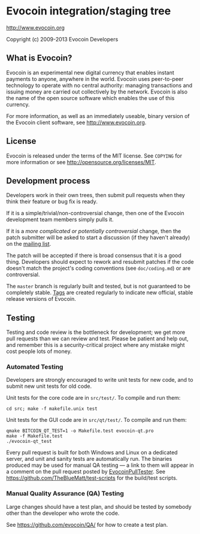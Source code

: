 Evocoin integration/staging tree
================================

http://www.evocoin.org

Copyright (c) 2009-2013 Evocoin Developers

What is Evocoin?
----------------

Evocoin is an experimental new digital currency that enables instant payments to
anyone, anywhere in the world. Evocoin uses peer-to-peer technology to operate
with no central authority: managing transactions and issuing money are carried
out collectively by the network. Evocoin is also the name of the open source
software which enables the use of this currency.

For more information, as well as an immediately useable, binary version of
the Evocoin client software, see http://www.evocoin.org.

License
-------

Evocoin is released under the terms of the MIT license. See `COPYING` for more
information or see http://opensource.org/licenses/MIT.

Development process
-------------------

Developers work in their own trees, then submit pull requests when they think
their feature or bug fix is ready.

If it is a simple/trivial/non-controversial change, then one of the Evocoin
development team members simply pulls it.

If it is a *more complicated or potentially controversial* change, then the patch
submitter will be asked to start a discussion (if they haven't already) on the
[mailing list](http://sourceforge.net/mailarchive/forum.php?forum_name=evocoin-development).

The patch will be accepted if there is broad consensus that it is a good thing.
Developers should expect to rework and resubmit patches if the code doesn't
match the project's coding conventions (see `doc/coding.md`) or are
controversial.

The `master` branch is regularly built and tested, but is not guaranteed to be
completely stable. [Tags](https://github.com/evocoin/evocoin/tags) are created
regularly to indicate new official, stable release versions of Evocoin.

Testing
-------

Testing and code review is the bottleneck for development; we get more pull
requests than we can review and test. Please be patient and help out, and
remember this is a security-critical project where any mistake might cost people
lots of money.

### Automated Testing

Developers are strongly encouraged to write unit tests for new code, and to
submit new unit tests for old code.

Unit tests for the core code are in `src/test/`. To compile and run them:

    cd src; make -f makefile.unix test

Unit tests for the GUI code are in `src/qt/test/`. To compile and run them:

    qmake BITCOIN_QT_TEST=1 -o Makefile.test evocoin-qt.pro
    make -f Makefile.test
    ./evocoin-qt_test

Every pull request is built for both Windows and Linux on a dedicated server,
and unit and sanity tests are automatically run. The binaries produced may be
used for manual QA testing — a link to them will appear in a comment on the
pull request posted by [EvocoinPullTester](https://github.com/EvocoinPullTester). See https://github.com/TheBlueMatt/test-scripts
for the build/test scripts.

### Manual Quality Assurance (QA) Testing

Large changes should have a test plan, and should be tested by somebody other
than the developer who wrote the code.

See https://github.com/evocoin/QA/ for how to create a test plan.
